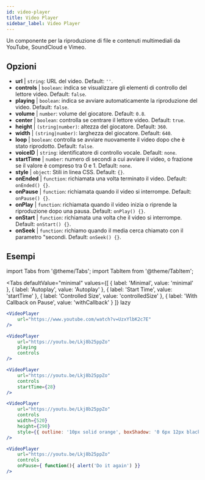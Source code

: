 ```yaml
---
id: video-player
title: Video Player
sidebar_label: Video Player
---
```


Un componente per la riproduzione di file e contenuti multimediali da YouTube, SoundCloud e Vimeo.

## Opzioni

* __url__ | `string`: URL del video. Default: `''`.
* __controls__ | `boolean`: indica se visualizzare gli elementi di controllo del lettore video. Default: `false`.
* __playing__ | `boolean`: indica se avviare automaticamente la riproduzione del video. Default: `false`.
* __volume__ | `number`: volume del giocatore. Default: `0.8`.
* __center__ | `boolean`: controlla se centrare il lettore video. Default: `true`.
* __height__ | `(string|number)`: altezza del giocatore. Default: `360`.
* __width__ | `(string|number)`: larghezza del giocatore. Default: `640`.
* __loop__ | `boolean`: controlla se avviare nuovamente il video dopo che è stato riprodotto. Default: `false`.
* __voiceID__ | `string`: identificatore di controllo vocale. Default: `none`.
* __startTime__ | `number`: numero di secondi a cui avviare il video, o frazione se il valore è compreso tra 0 e 1. Default: `none`.
* __style__ | `object`: Stili in linea CSS. Default: `{}`.
* __onEnded__ | `function`: richiamata una volta terminato il video. Default: `onEnded() {}`.
* __onPause__ | `function`: richiamata quando il video si interrompe. Default: `onPause() {}`.
* __onPlay__ | `function`: richiamata quando il video inizia o riprende la riproduzione dopo una pausa. Default: `onPlay() {}`.
* __onStart__ | `function`: richiamata una volta che il video si interrompe. Default: `onStart() {}`.
* __onSeek__ | `function`: richiamo quando il media cerca chiamato con il parametro "secondi. Default: `onSeek() {}`.


## Esempi

import Tabs from '@theme/Tabs';
import TabItem from '@theme/TabItem';

<Tabs
    defaultValue="minimal"
    values={[
        { label: 'Minimal', value: 'minimal' },
        { label: 'Autoplay', value: 'Autoplay' },
        { label: 'Start Time', value: 'startTime' },
        { label: 'Controlled Size', value: 'controlledSize' },
        { label: 'With Callback on Pause', value: 'withCallback' }
    ]}
    lazy
>
<TabItem value="minimal">

```jsx live
<VideoPlayer
    url="https://www.youtube.com/watch?v=UzxYlbK2c7E"
/>
```

</TabItem>

<TabItem value="withStyle">

```jsx live
<VideoPlayer
    url="https://youtu.be/Lkj8b25ppZo"
    playing
    controls
/>
```
</TabItem>

<TabItem value="startTime">

```jsx live
<VideoPlayer
    url="https://youtu.be/Lkj8b25ppZo"
    controls
    startTime={28}
/>
```
</TabItem>


<TabItem value="controlledSize">

```jsx live
<VideoPlayer
    url="https://youtu.be/Lkj8b25ppZo"
    controls
    width={520}
    height={290}
    style={{ outline: '10px solid orange', boxShadow: '0 6px 12px black'}}
/>
```
</TabItem>


<TabItem value="withCallback">

```jsx live
<VideoPlayer
    url="https://youtu.be/Lkj8b25ppZo"
    controls
    onPause={ function(){ alert('Do it again') }}
/>
```
</TabItem>

</Tabs>



